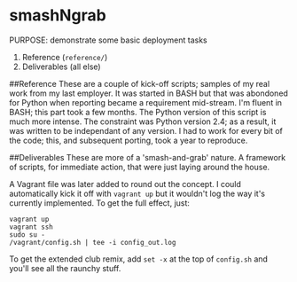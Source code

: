 smashNgrab
======

PURPOSE: demonstrate some basic deployment tasks

1. Reference (`reference/`)
2. Deliverables (all else)

##Reference
These are a couple of kick-off scripts; samples of my real work from my last employer. It was started in BASH but that was abondoned for Python when reporting became a requirement mid-stream. I'm fluent in BASH; this part took a few months. The Python version of this script is much more intense. The constraint was Python version 2.4; as a result, it was written to be independant of any version. I had to work for every bit of the code; this, and subsequent porting, took a year to reproduce.

##Deliverables
These are more of a 'smash-and-grab' nature. A framework of scripts, for immediate action, that were just laying around the house.

A Vagrant file was later added to round out the concept. I could automatically kick it off with `vagrant up` but it wouldn't log the way it's currently implemented. To get the full effect, just:

```
vagrant up
vagrant ssh
sudo su -
/vagrant/config.sh | tee -i config_out.log
```

To get the extended club remix, add `set -x` at the top of `config.sh` and you'll see all the raunchy stuff.
